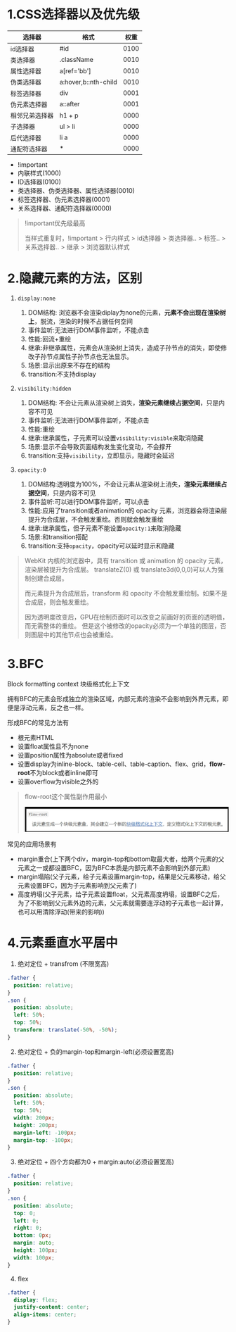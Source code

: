 # 1.CSS选择器以及优先级

| 选择器         | 格式                 | 权重 |
| -------------- | -------------------- | ---- |
| id选择器       | #id                  | 0100 |
| 类选择器       | .className           | 0010 |
| 属性选择器     | a[ref='bb']          | 0010 |
| 伪类选择器     | a:hover,b::nth-child | 0010 |
| 标签选择器     | div                  | 0001 |
| 伪元素选择器   | a::after             | 0001 |
| 相邻兄弟选择器 | h1 + p               | 0000 |
| 子选择器       | ul > li              | 0000 |
| 后代选择器     | li a                 | 0000 |
| 通配符选择器   | *                    | 0000 |

- !important
- 内联样式(1000)
- ID选择器(0100)
- 类选择器、伪类选择器、属性选择器(0010)
- 标签选择器、伪元素选择器(0001)
- 关系选择器、通配符选择器(0000)

> !important优先级最高
>
> 当样式重复时，!important > 行内样式 > id选择器 > 类选择器.. > 标签.. > 关系选择器.. > 继承 	> 浏览器默认样式 

# 2.隐藏元素的方法，区别

1. `display:none`
   1. DOM结构: 浏览器不会渲染diplay为none的元素，**元素不会出现在渲染树上**，脱流，渲染的时候不占据任何空间
   2. 事件监听:无法进行DOM事件监听，不能点击
   3. 性能:回流+重绘
   4. 继承:非继承属性，元素会从渲染树上消失，造成子孙节点的消失，即使修改子孙节点属性子孙节点也无法显示。
   5. 场景:显示出原来不存在的结构
   6. transition:不支持display

1. `visibility:hidden`
   1. DOM结构: 不会让元素从渲染树上消失，**渲染元素继续占据空间**，只是内容不可见
   2. 事件监听:无法进行DOM事件监听，不能点击
   3. 性能:重绘
   4. 继承:继承属性，子元素可以设置`visibility:visible`来取消隐藏
   5. 场景:显示不会导致页面结构发生变化变动，不会撑开
   6. transition:支持`visibility`，立即显示，隐藏时会延迟
2. `opacity:0`
   1. DOM结构:透明度为100%，不会让元素从渲染树上消失，**渲染元素继续占据空间**，只是内容不可见
   2. 事件监听:可以进行DOM事件监听，可以点击
   3. 性能:应用了transition或者animation的 opacity 元素，浏览器会将渲染层提升为合成层，不会触发重绘。否则就会触发重绘
   4. 继承:继承属性，但子元素不能设置`opacity:1`来取消隐藏
   5. 场景:和transition搭配
   6. transition:支持`opacity`，opacity可以延时显示和隐藏

> WebKit 内核的浏览器中，具有 transition 或 animation 的 opacity 元素，渲染层被提升为合成层。
> translateZ(0) 或 translate3d(0,0,0)可以人为强制创建合成层。
>
> 而元素提升为合成层后，transform 和 opacity 不会触发重绘制。如果不是合成层，则会触发重绘。
>
> 因为透明度改变后，GPU在绘制页面时可以改变之前画好的页面的透明值，而无需整体的重绘。
> 但是这个被修改的opacity必须为一个单独的图层，否则图层中的其他节点也会被重绘。

# 3.BFC

Block formatting context 块级格式化上下文

拥有BFC的元素会形成独立的渲染区域，内部元素的渲染不会影响到外界元素，即便是浮动元素，反之也一样。

形成BFC的常见方法有

- 根元素HTML
- 设置float属性且不为none
- 设置position属性为absolute或者fixed
- 设置display为inline-block、table-cell、table-caption、flex、grid，**flow-root**不为block或者inline即可
- 设置overflow为visible之外的

> flow-root这个属性副作用最小
>
> ![image-20230808155322450](./assets/image-20230808155322450.png)

常见的应用场景有

- margin重合(上下两个div，margin-top和bottom取最大者，给两个元素的父元素之一或都设置BFC，因为BFC本质是内部元素不会影响到外部元素)
- margin塌陷(父子元素，给子元素设置margin-top，结果是父元素移动，给父元素设置BFC，因为子元素影响到父元素了)
- 高度坍塌(父子元素，给子元素设置float，父元素高度坍塌，设置BFC之后，为了不影响到父元素外边的元素，父元素就需要连浮动的子元素也一起计算，也可以用清除浮动(带来的影响))

# 4.元素垂直水平居中

1. 绝对定位 + transfrom (不限宽高)

```css
.father {
  position: relative;
}
.son {
  position: absolute;
  left: 50%;
  top: 50%;
  transform: translate(-50%, -50%);
}
```

2. 绝对定位 + 负的margin-top和margin-left(必须设置宽高)

```css
.father {
  position: relative;
}
.son {
  position: absolute;
  left: 50%;
  top: 50%;
  width: 200px;
  height: 200px;
  margin-left: -100px;
  margin-top: -100px;
}
```

3. 绝对定位 + 四个方向都为0 + margin:auto(必须设置宽高)

```css
.father {
  position: relative;
}
.son {
  position: absolute;
  top: 0;
  left: 0;
  right: 0;
  bottom: 0px;
  margin: auto;
  height: 100px;
  width: 100px;
}
```

4. flex

```css
.father {
  display: flex;
  justify-content: center;
  align-items: center;
}
```

